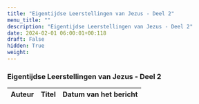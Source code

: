 ```yaml
---
title: "Eigentijdse Leerstellingen van Jezus - Deel 2"
menu_title: ""
description: "Eigentijdse Leerstellingen van Jezus - Deel 2"
date: 2024-02-01 06:00:01+00:118
draft: False
hidden: True
weight:
---
```

### Eigentijdse Leerstellingen van Jezus - Deel 2

**Auteur** | **Titel** | **Datum van het bericht**
---|---|---
